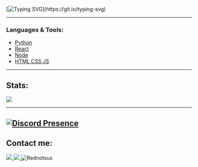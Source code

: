 [![Typing SVG](https://readme-typing-svg.herokuapp.com?font=Fira+Code&pause=1000&width=435&lines=Hello%2C+I+am+Rednotsus;Discord+Bot+developer;Talk+to+me+on+discord!)](https://git.io/typing-svg)

---

### **Languages & Tools:**

- [Python](https://www.python.org/)
- [React](https://reactjs.org/)
- [Node](https://nodejs.org/)
- [HTML,CSS,JS](https://nodejs.org/)

---

## **Stats:**

<!-- <img src="https://github-readme-stats.vercel.app/api/top-langs?username=DuroCodes&show_icons=true&theme=dracula&locale=en&layout=compact"> -->
<img src="https://github-profile-trophy.vercel.app/?username=Rednotsus&no-frame=false&theme=dracula&column=4&row=1">

---
[![Discord Presence](https://lanyard.cnrad.dev/api/735641273477890178)](https://discord.com/users/735641273477890178)
---
## Contact me:<br>
<a href="https://www.youtube.com/channel/UCJkUxbMgUQg_rWcVWbNC04A">
  <img src="https://img.shields.io/badge/YouTube-100000?logo=youtube&style=social">
</a>
<a href="https://discord.com/users/735641273477890178">
    <img src="https://img.shields.io/badge/Discord-100000?logo=discord&style=social">
</a>
<img src="https://komarev.com/ghpvc/?username=Rednotsus&label=Views&color=0e75b6&style=flat" alt="Rednotsus">
